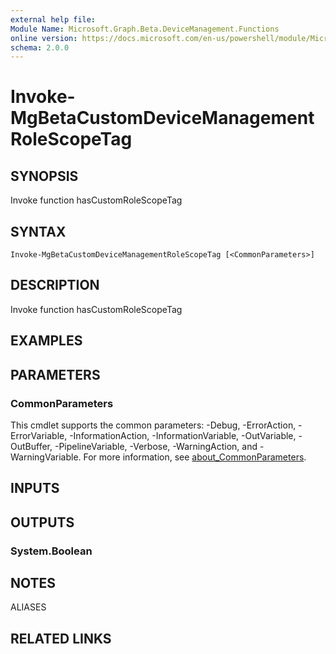 ```yaml
---
external help file:
Module Name: Microsoft.Graph.Beta.DeviceManagement.Functions
online version: https://docs.microsoft.com/en-us/powershell/module/Microsoft.Graph.devicemanagement.functions/invoke-mgcustomdevicemanagementrolescopetag
schema: 2.0.0
---
```


# Invoke-MgBetaCustomDeviceManagementRoleScopeTag

## SYNOPSIS
Invoke function hasCustomRoleScopeTag

## SYNTAX

```
Invoke-MgBetaCustomDeviceManagementRoleScopeTag [<CommonParameters>]
```

## DESCRIPTION
Invoke function hasCustomRoleScopeTag

## EXAMPLES

## PARAMETERS

### CommonParameters
This cmdlet supports the common parameters: -Debug, -ErrorAction, -ErrorVariable, -InformationAction, -InformationVariable, -OutVariable, -OutBuffer, -PipelineVariable, -Verbose, -WarningAction, and -WarningVariable. For more information, see [about_CommonParameters](http://go.microsoft.com/fwlink/?LinkID=113216).

## INPUTS

## OUTPUTS

### System.Boolean

## NOTES

ALIASES

## RELATED LINKS

